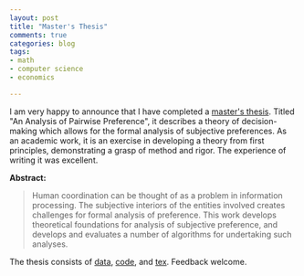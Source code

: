 ```yaml
---
layout: post
title: "Master's Thesis"
comments: true
categories: blog
tags:
- math
- computer science
- economics

---
```


I am very happy to announce that I have completed a [master's thesis](http://nbviewer.jupyter.org/github/kronosapiens/thesis/blob/master/tex/thesis.pdf). Titled "An Analysis of Pairwise Preference", it describes a theory of decision-making which allows for the formal analysis of subjective preferences. As an academic work, it is an exercise in developing a theory from first principles, demonstrating a grasp of method and rigor. The experience of writing it was excellent.

**Abstract:**

> Human coordination can be thought of as a problem in information processing. The subjective interiors of the entities involved creates challenges for formal analysis of preference. This work develops theoretical foundations for analysis of subjective preference, and develops and evaluates a number of algorithms for undertaking such analyses.

The thesis consists of [data](https://github.com/kronosapiens/thesis/tree/master/data), [code](https://github.com/kronosapiens/thesis/tree/master/code), and [tex](http://nbviewer.jupyter.org/github/kronosapiens/thesis/blob/master/tex/thesis.pdf). Feedback welcome.
